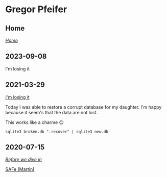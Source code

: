 # Gregor Pfeifer

## Home

[_Home_](https://gpfeifer.github.io)

## 2023-09-08

I'm losing it

## 2021-03-29

[I'm losing it](https://www.youtube.com/watch?v=pedgIfGqHcw)

Today I was able to restore a corrupt database for my daughter. 
I'm happy because it seem's that the data are not lost.

This works like a charme 😉

    sqlite3 broken.db ".recover" | sqlite3 new.db


## 2020-07-15

[_Before we dive in_](https://twitter.com/GeePawHill/status/1283049498168700928?s=20)

[SAFe (Martin)](https://twitter.com/bassmanitram/status/1278719778975334402?s=20)


